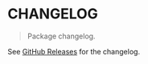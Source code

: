 # CHANGELOG

> Package changelog.

See [GitHub Releases](https://github.com/stdlib-js/utils-papply/releases) for the changelog.